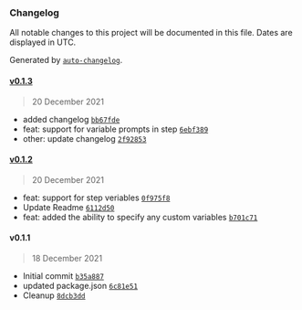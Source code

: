 ### Changelog

All notable changes to this project will be documented in this file. Dates are displayed in UTC.

Generated by [`auto-changelog`](https://github.com/CookPete/auto-changelog).

#### [v0.1.3](https://github.com/pselibas/bblocal/compare/v0.1.2...v0.1.3)

> 20 December 2021

- added changelog [`bb67fde`](https://github.com/pselibas/bblocal/commit/bb67fdece9d1dedc6f0a00b16b5dd4232a9ed725)
- feat: support for variable prompts in step [`6ebf389`](https://github.com/pselibas/bblocal/commit/6ebf3894d5d05b7725d060daf40cc44e8c7d6de5)
- other: update changelog [`2f92853`](https://github.com/pselibas/bblocal/commit/2f92853354bca0adda529910611a14dd5fc3c47c)

#### [v0.1.2](https://github.com/pselibas/bblocal/compare/v0.1.1...v0.1.2)

> 20 December 2021

- feat: support for step veriables [`0f975f8`](https://github.com/pselibas/bblocal/commit/0f975f8428731c474b9afadfae7fe301ef733faf)
- Update Readme [`6112d50`](https://github.com/pselibas/bblocal/commit/6112d50412e7ef6e04b1901b2cc78b8334feb579)
- feat: added the ability to specify any custom variables [`b701c71`](https://github.com/pselibas/bblocal/commit/b701c710d1e46cc88c6acbb89df4a4f6ec43d5ed)

#### v0.1.1

> 18 December 2021

- Initial commit [`b35a887`](https://github.com/pselibas/bblocal/commit/b35a8878f15f02f20797be873aae08bc9d90cf4a)
- updated package.json [`6c81e51`](https://github.com/pselibas/bblocal/commit/6c81e5198ae4e8b9884efdcd808ea87139b12ef9)
- Cleanup [`8dcb3dd`](https://github.com/pselibas/bblocal/commit/8dcb3ddffce8f9750e293fc903435c496e0f57fd)
